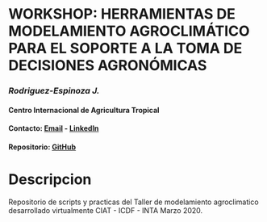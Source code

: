 # WORKSHOP: HERRAMIENTAS DE MODELAMIENTO AGROCLIMÁTICO PARA EL SOPORTE A LA TOMA DE DECISIONES AGRONÓMICAS
### *Rodriguez-Espinoza J.*
#### Centro Internacional de Agricultura Tropical
#### Contacto: [Email](mailto:j.r.espinosa@cgiar.org) - [LinkedIn](https://www.linkedin.com/in/jeferson-rodriguez-espinoza-24749625/)
#### Repositorio: [GitHub](https://github.com/jrodriguez88/cropmodel_managua2019)

# Descripcion 
Repositorio de scripts y practicas del Taller de modelamiento agroclimatico desarrollado virtualmente CIAT - ICDF - INTA 
Marzo 2020.
